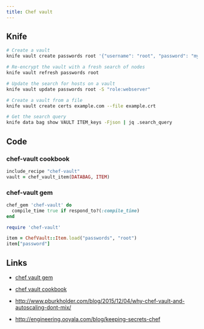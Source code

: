 ```yaml
---
title: Chef vault
---
```


## Knife

```bash
# Create a vault
knife vault create passwords root '{"username": "root", "password": "mypassword"}' -S "role:webserver"

# Re-encrypt the vault with a fresh search of nodes
knife vault refresh passwords root

# Update the search for hosts on a vault
knife vault update passwords root -S "role:webserver"

# Create a vault from a file
knife vault create certs example.com --file example.crt

# Get the search query
knife data bag show VAULT ITEM_keys -Fjson | jq .search_query
```

## Code

### chef-vault cookbook

```ruby
include_recipe "chef-vault"
vault = chef_vault_item(DATABAG, ITEM)
```

### chef-vault gem

```ruby
chef_gem 'chef-vault' do
  compile_time true if respond_to?(:compile_time)
end

require 'chef-vault'

item = ChefVault::Item.load("passwords", "root")
item["password"]
```

## Links

* [chef vault gem](https://github.com/chef/chef-vault)
* [chef vault cookbook](https://github.com/chef-cookbooks/chef-vault)

* <http://www.pburkholder.com/blog/2015/12/04/why-chef-vault-and-autoscaling-dont-mix/>
* <http://engineering.ooyala.com/blog/keeping-secrets-chef>
